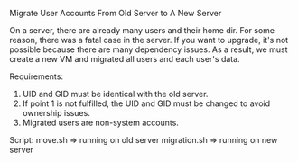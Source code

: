 Migrate User Accounts From Old Server to A New Server

On a server, there are already many users and their home dir. For some reason, there was a fatal case in the server.
If you want to upgrade, it's not possible because there are many dependency issues. As a result, we must create a new VM and migrated all users and each user's data.

Requirements:
1. UID and GID must be identical with the old server.
2. If point 1 is not fulfilled, the UID and GID must be changed to avoid ownership issues.
3. Migrated users are non-system accounts.

Script:
move.sh => running on old server
migration.sh => running on new server
